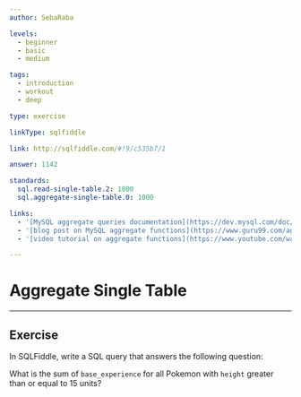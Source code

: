 ```yaml
---
author: SebaRaba

levels:
  - beginner
  - basic
  - medium

tags:
  - introduction
  - workout
  - deep

type: exercise

linkType: sqlfiddle

link: http://sqlfiddle.com/#!9/c535b7/1

answer: 1142

standards:
  sql.read-single-table.2: 1000
  sql.aggregate-single-table.0: 1000

links:
  - '[MySQL aggregate queries documentation](https://dev.mysql.com/doc/refman/5.7/en/group-by-functions.html){documentation}'
  - '[blog post on MySQL aggregate functions](https://www.guru99.com/aggregate-functions.html){website}'
  - '[video tutorial on aggregate functions](https://www.youtube.com/watch?v=sgAvl7ry5jY){video}'

---
```


# Aggregate Single Table

---        
## Exercise

In SQLFiddle, write a SQL query that answers the following question:

What is the sum of `base_experience` for all Pokemon with `height` greater than or equal to 15 units?
